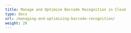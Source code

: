 ```yaml
---
title: Manage and Optimize Barcode Recognition in Cloud
type: docs
url: /managing-and-optimizing-barcode-recognition/
weight: 20
---
```




